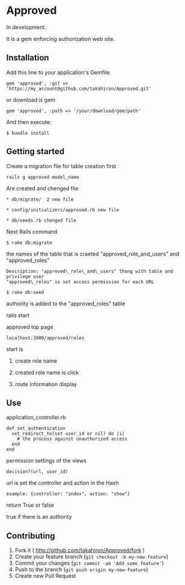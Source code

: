 # Approved
In development.

It is a gem enforcing authorization web site.


## Installation

Add this line to your application's Gemfile:

    gem 'approved', :git => 'https://my_account@github.com/takahiron/Approved.git'

or download is gem

    gem 'approved', :path => '/your/download/gem/path'


And then execute:

    $ bundle install



## Getting started

Create a migration file for table creation first

    rails g approved model_name

Are created and chenged file

    * db/migrate/  2 new file

    * config/initializers/approved.rb new file

    * db/seeds.rb chenged file

Next Rails command

    $ rake db:migrate

the names of the table that is craeted "approved\_role\_and\_users" and "approved\_roles"

    Description: "approved\_role\_and\_users" thong with table and privilege user
    "approved\_roles" is set access permission for each URL

    $ rake db:seed

authority is added to the "approved\_roles" table

rails start

approved top page

    localhost:3000/approved/roles

start is

1. create role name

2. created role name is click

3. route information display

## Use

application\_controller.rb

    def set_authentication
      set_redirect_to(set user_id or nil) do |i|
        # the process against unauthorized access
      end
    end

permission settings of the views

    decision?(url, user_id)

url is set the controller and action in the Hash

    example: {controller: "index", action: "show"}

return True or false

true if there is an authority


## Contributing

1. Fork it ( http://github.com/takahiron/Approved/fork )
2. Create your feature branch (`git checkout -b my-new-feature`)
3. Commit your changes (`git commit -am 'Add some feature'`)
4. Push to the branch (`git push origin my-new-feature`)
5. Create new Pull Request
